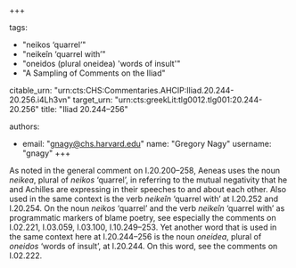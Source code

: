 +++

tags:
- "neikos ‘quarrel’"
- "neikeîn ‘quarrel with’"
- "oneidos (plural oneidea) &#39;words of insult&#39;"
- "A Sampling of Comments on the Iliad"

citable_urn: "urn:cts:CHS:Commentaries.AHCIP:Iliad.20.244-20.256.i4Lh3vn"
target_urn: "urn:cts:greekLit:tlg0012.tlg001:20.244-20.256"
title: "Iliad 20.244–256"

authors:
- email: "gnagy@chs.harvard.edu"
  name: "Gregory Nagy"
  username: "gnagy"
+++

<p>As noted in the general comment on I.20.200–258, Aeneas uses the noun <em>neikea</em>, plural of <em>neikos</em> ‘quarrel’, in referring to the mutual negativity that he and Achilles are expressing in their speeches to and about each other. Also used in the same context is the verb <em>neikeîn</em> ‘quarrel with’ at I.20.252 and I.20.254. On the noun <em>neikos</em> ‘quarrel’ and the verb <em>neikeîn</em> ‘quarrel with’ as programmatic markers of blame poetry, see especially the comments on I.02.221, I.03.059, I.03.100, I.10.249–253. Yet another word that is used in the same context here at I.20.244–256 is the noun <em>oneidea</em>, plural of <em>oneidos</em> ‘words of insult’, at I.20.244. On this word, see the comments on I.02.222.  </p>
